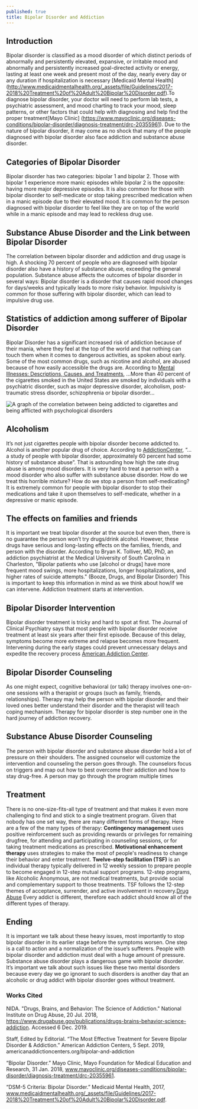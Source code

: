 ```yaml
---
published: true
title: Bipolar Disorder and Addiction
---
```

## Introduction
Bipolar disorder is classified as a mood disorder of which distinct periods of abnormally and persistently elevated, expansive, or irritable mood and abnormally and persistently increased goal-directed activity or energy, lasting at least one week and present most of the day, nearly every day or any duration if hospitalization is necessary [Medicaid Mental Health] (http://www.medicaidmentalhealth.org/_assets/file/Guidelines/2017-2018%20Treatment%20of%20Adult%20Bipolar%20Disorder.pdf).To diagnose bipolar disorder, your doctor will need to perform lab tests, a psychiatric assessment, and mood charting to track your mood, sleep patterns, or other factors that could help with diagnosing and help find the proper treatment[Mayo Clinic] (https://www.mayoclinic.org/diseases-conditions/bipolar-disorder/diagnosis-treatment/drc-20355961). 
Due to the nature of bipolar disorder, it may come as no shock that many of the people diagnosed with bipolar disorder also face addiction and substance abuse disorder.

## Categories of Bipolar Disorder
Bipolar disorder has two categories: bipolar 1 and bipolar 2. Those with bipolar 1 experience more manic episodes while bipolar 2 is the opposite: having more major depressive episodes. It is also common for those with bipolar disorder to self-medicate or stop taking prescribed medication when in a manic episode due to their elevated mood. It is common for the person diagnosed with bipolar disorder to feel like they are on top of the world while in a manic episode and may lead to reckless drug use.
## Substance Abuse Disorder and the Link between Bipolar Disorder
The correlation between bipolar disorder and addiction and drug usage is high. A shocking 70 percent of people who are diagnosed with bipolar disorder also have a history of substance abuse, exceeding the general population. Substance abuse affects the outcomes of bipolar disorder in several ways: Bipolar disorder is a disorder that causes rapid mood changes for days/weeks and typically leads to more risky behavior. Impulsivity is common for those suffering with bipolar disorder, which can lead to impulsive drug use.
## Statistics of addiction among sufferer of Bipolar Disorder
Bipolar Disorder has a significant increased risk of addiction because of their mania, where they feel at the top of the world and that nothing can touch them when it comes to dangerous activities, as spoken about early. Some of the most common drugs, such as nicotine and alcohol, are abused because of how easily accessible the drugs are. According to [Mental Illnesses: Descriptions, Causes, and Treatments]( https://ebookcentral.proquest.com/lib/morrismn-ebooks/reader.action?docID=3019854&ppg=48),
…More than 40 percent of the cigarettes smoked in the United States are smoked by individuals with a psychiatric disorder, such as major depressive disorder, alcoholism, post-traumatic stress disorder, schizophrenia or bipolar disorder…
 
![A graph of the correlation between being addicted to cigarettes and being afflicted with psychological disorders](https://ebookcentral.proquest.com/lib/morrismn-ebooks/reader.action?docID=3019854&ppg=48)

## Alcoholism
It’s not just cigarettes people with bipolar disorder become addicted to. Alcohol is another popular drug of choice. According to [AddictionCenter](americanaddictioncenters.org/bipolar-and-addiction), “…a study of people with bipolar disorder, approximately 60 percent had some history of substance abuse”. That is astounding how high the rate drug abuse is among mood disorders. It is very hard to treat a person with a mood disorder who also suffer with substance abuse disorder. How do we treat this horrible mixture?
How do we stop a person from self-medicating? It is extremely common for people with bipolar disorder to stop their medications and take it upon themselves to self-medicate, whether in a depressive or manic episode.
## The effects on families and friends
It is important we treat bipolar disorder at the source but even then, there is no guarantee the person won’t try drugs/drink alcohol. However, these drugs have serious and long-lasting effects on the families, friends, and person with the disorder. According to Bryan K. Tolliver, MD, PhD, an addiction psychiatrist at the Medical University of South Carolina in Charleston, "Bipolar patients who use [alcohol or drugs] have more frequent mood swings, more hospitalizations, longer hospitalizations, and higher rates of suicide attempts." (Booze, Drugs, and Bipolar Disorder)
This is important to keep this information in mind as we think about how/if we can intervene. Addiction treatment starts at intervention.
## Bipolar Disorder Intervention
Bipolar disorder treatment is tricky and hard to spot at first. The Journal of Clinical Psychiatry says that most people with bipolar disorder receive treatment at least six years after their first episode. Because of this delay, symptoms become more extreme and relapse becomes more frequent. Intervening during the early stages could prevent unnecessary delays and expedite the recovery process [American Addiction Center](https://americanaddictioncenters.org/bipolar-and-addiction).
## Bipolar Disorder Counseling
As one might expect, cognitive behavioral (or talk) therapy involves one-on-one sessions with a therapist or groups (such as family, friends, relationships). Therapy may help the person with bipolar disorder and their loved ones better understand their disorder and the therapist will teach coping mechanism. Therapy for bipolar disorder is step number one in the hard journey of addiction recovery.
## Substance Abuse Disorder Counseling
The person with bipolar disorder and substance abuse disorder hold a lot of pressure on their shoulders. The assigned counselor will customize the intervention and counseling the person goes through. The counselors focus on triggers and map out how to best overcome their addiction and how to stay drug-free. A person may go through the program multiple times
## Treatment
There is no one-size-fits-all type of treatment and that makes it even more challenging to find and stick to a single treatment program. Given that nobody has one set way, there are many different forms of therapy. Here are a few of the many types of therapy:
**Contingency management** uses positive reinforcement such as providing rewards or privileges for remaining drugfree, for attending and participating in counseling sessions, or for taking treatment medications as prescribed.
**Motivational enhancement therapy** uses strategies to make the most of people's readiness to change their behavior and enter treatment.
**Twelve-step facilitation (TSF)** is an individual therapy typically delivered in 12 weekly session to prepare people to become engaged in 12-step mutual support programs. 12-step programs, like Alcoholic Anonymous, are not medical treatments, but provide social and complementary support to those treatments. TSF follows the 12-step themes of acceptance, surrender, and active involvement in recovery.[Drug Abuse](https://www.drugabuse.gov/publications/drugs-brains-behavior-science-addiction/treatment-recovery) Every addict is different, therefore each addict should know all of the different types of therapy.
## Ending 
It is important we talk about these heavy issues, most importantly to stop bipolar disorder in its earlier stage before the symptoms worsen. One step is a call to action and a normalization of the issue’s sufferers. People with bipolar disorder and addiction must deal with a huge amount of pressure. Substance abuse disorder plays a dangerous game with bipolar disorder. It’s important we talk about such issues like these two mental disorders because every day we go ignorant to such disorders is another day that an alcoholic or drug addict with bipolar disorder goes without treatment.


### Works Cited
NIDA. "Drugs, Brains, and Behavior: The Science of Addiction." National Institute on Drug Abuse, 20 Jul. 2018, https://www.drugabuse.gov/publications/drugs-brains-behavior-science-addiction. Accessed 6 Dec. 2019.

Staff, Edited by Editorial. “The Most Effective Treatment for Severe Bipolar Disorder & Addiction.” American Addiction Centers, 5 Sept. 2019, americanaddictioncenters.org/bipolar-and-addiction 

“Bipolar Disorder.” Mayo Clinic, Mayo Foundation for Medical Education and Research, 31 Jan. 2018, www.mayoclinic.org/diseases-conditions/bipolar-disorder/diagnosis-treatment/drc-20355961.

“DSM-5 Criteria: Bipolar Disorder.” Medicaid Mental Health, 2017, www.medicaidmentalhealth.org/_assets/file/Guidelines/2017-2018%20Treatment%20of%20Adult%20Bipolar%20Disorder.pdf.
